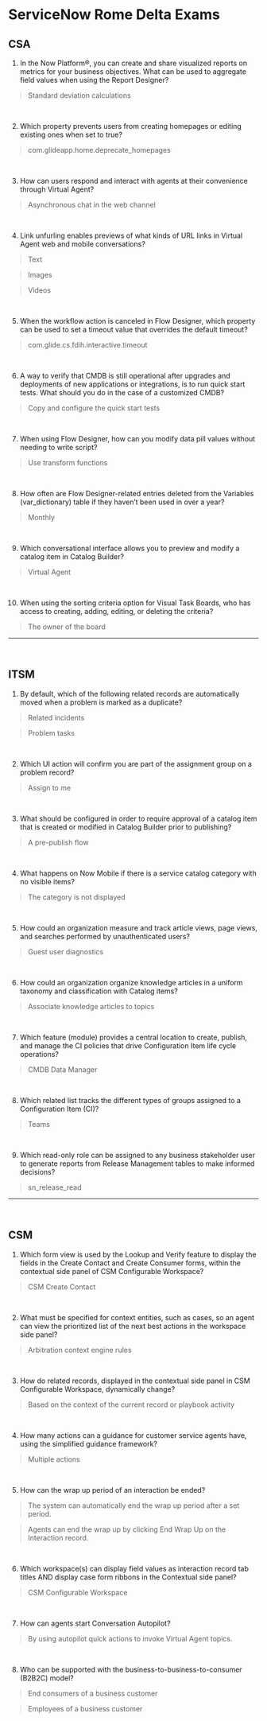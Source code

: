 # ServiceNow Rome Delta Exams
## CSA

1. In the Now Platform®, you can create and share visualized reports on metrics for your business objectives. What can be used to aggregate field values when using the Report Designer? 

> Standard deviation calculations 
<br />

2. Which property prevents users from creating homepages or editing existing ones when set to true?

> com.glideapp.home.deprecate_homepages 
<br />

3. How can users respond and interact with agents at their convenience through Virtual Agent?

> Asynchronous chat in the web channel 
<br />

4. Link unfurling enables previews of what kinds of URL links in Virtual Agent web and mobile conversations?

> Text

> Images

> Videos
<br />

5. When the workflow action is canceled in Flow Designer, which property can be used to set a timeout value that overrides the default timeout?

> com.glide.cs.fdih.interactive.timeout 
<br />

6. A way to verify that CMDB is still operational after upgrades and deployments of new applications or integrations, is to run quick start tests. What should you do in the case of a customized CMDB?

> Copy and configure the quick start tests 
<br />

7.  When using Flow Designer, how can you modify data pill values without needing to write script?

> Use transform functions 
<br />

8. How often are Flow Designer-related entries deleted from the Variables (var_dictionary) table if they haven’t been used in over a year?

> Monthly 
<br />

9.  Which conversational interface allows you to preview and modify a catalog item in Catalog Builder?  

> Virtual Agent 
<br />

10.   When using the sorting criteria option for Visual Task Boards, who has access to creating, adding, editing, or deleting the criteria?

> The owner of the board 
<hr />
<br />

## ITSM
1. By default, which of the following related records are automatically moved when a problem is marked as a duplicate?
> Related incidents

> Problem tasks
<br />

2. Which UI action will confirm you are part of the assignment group on a problem record?
> Assign to me
<br />

3. What should be configured in order to require approval of a catalog item that is created or modified in Catalog Builder prior to publishing?
> A pre-publish flow
<br />

4. What happens on Now Mobile if there is a service catalog category with no visible items?
> The category is not displayed
<br />

5. How could an organization measure and track article views, page views, and searches performed by unauthenticated users?
> Guest user diagnostics
<br />

6. How could an organization organize knowledge articles in a uniform taxonomy and classification with Catalog items?
> Associate knowledge articles to topics
<br />

7. Which feature (module) provides a central location to create, publish, and manage the CI policies that drive Configuration Item life cycle operations?
> CMDB Data Manager
<br />

8. Which related list tracks the different types of groups assigned to a Configuration Item (CI)?
> Teams
<br />

9. Which read-only role can be assigned to any business stakeholder user to generate reports from Release Management tables to make informed decisions?  
> sn_release_read
<hr />
<br />

## CSM
1. Which form view is used by the Lookup and Verify feature to display the fields in the Create Contact and Create Consumer forms, within the contextual side panel of CSM Configurable Workspace?  
> CSM Create Contact
<br />

2. What must be specified for context entities, such as cases, so an agent can view the prioritized list of the next best actions in the workspace side panel?
> Arbitration context engine rules
<br />

3. How do related records, displayed in the contextual side panel in CSM Configurable Workspace, dynamically change?
> Based on the context of the current record or playbook activity
<br />

4. How many actions can a guidance for customer service agents have, using the simplified guidance framework?
> Multiple actions
<br />

5. How can the wrap up period of an interaction be ended?
> The system can automatically end the wrap up period after a set period.

> Agents can end the wrap up by clicking End Wrap Up on the Interaction record. 
<br />

6. Which workspace(s) can display field values as interaction record tab titles AND display case form ribbons in the Contextual side panel?
> CSM Configurable Workspace
<br />

7. How can agents start Conversation Autopilot?
> By using autopilot quick actions to invoke Virtual Agent topics.
<br />

8.  Who can be supported with the business-to-business-to-consumer (B2B2C) model?
> End consumers of a business customer

> Employees of a business customer 
<br />

